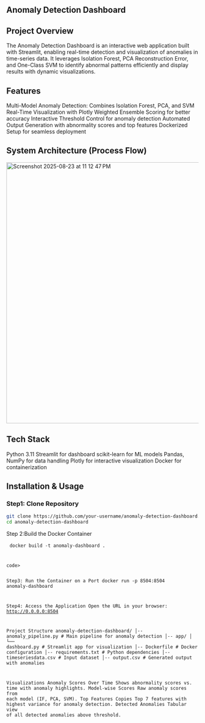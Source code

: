 ## Anomaly Detection Dashboard

## Project Overview
The Anomaly Detection Dashboard is an interactive web application built with Streamlit, enabling real-time detection and visualization of anomalies in time-series data.
It leverages Isolation Forest, PCA Reconstruction Error, and One-Class SVM to identify abnormal patterns efficiently and display results with dynamic visualizations.

## Features
Multi-Model Anomaly Detection: Combines Isolation Forest, PCA, and SVM
Real-Time Visualization with Plotly
Weighted Ensemble Scoring for better accuracy
Interactive Threshold Control for anomaly detection
Automated Output Generation with abnormality scores and top features
Dockerized Setup for seamless deployment

## System Architecture (Process Flow)
<img width="1017" height="683" alt="Screenshot 2025-08-23 at 11 12 47 PM" src="https://github.com/user-attachments/assets/e295681d-9c23-4999-bd85-56f6759881f9" />

## Tech Stack
Python 3.11
Streamlit for dashboard
scikit-learn for ML models
Pandas, NumPy for data handling
Plotly for interactive visualization
Docker for containerization

## Installation & Usage

### Step1: Clone Repository
```bash
git clone https://github.com/your-username/anomaly-detection-dashboard.git
cd anomaly-detection-dashboard

```

Step 2:Build the Docker Container
<pre> <code>docker build -t anomaly-dashboard .<pre> </pre>code>

Step3: Run the Container on a Port
docker run -p 8504:8504 anomaly-dashboard

Step4: Access the Application
Open the URL in your browser:
http://0.0.0.0:8504

Project Structure
anomaly-detection-dashboard/
│-- anomaly_pipeline.py        # Main pipeline for anomaly detection
│-- app/
│   └── dashboard.py           # Streamlit app for visualization
│-- Dockerfile                 # Docker configuration
│-- requirements.txt           # Python dependencies
│-- timeseriesdata.csv         # Input dataset
│-- output.csv                 # Generated output with anomalies


Visualizations
Anomaly Scores Over Time
Shows abnormality scores vs. time with anomaly highlights.
Model-wise Scores
Raw anomaly scores from each model (IF, PCA, SVM).
Top Features Copies
Top 7 features with highest variance for anomaly detection.
Detected Anomalies
Tabular view of all detected anomalies above threshold.

